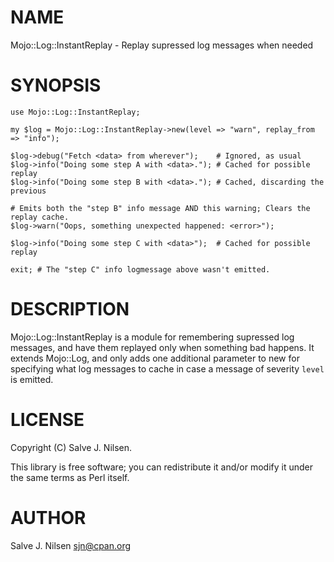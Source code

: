 # NAME

Mojo::Log::InstantReplay - Replay supressed log messages when needed

# SYNOPSIS

    use Mojo::Log::InstantReplay;

    my $log = Mojo::Log::InstantReplay->new(level => "warn", replay_from => "info");

    $log->debug("Fetch <data> from wherever");    # Ignored, as usual
    $log->info("Doing some step A with <data>."); # Cached for possible replay
    $log->info("Doing some step B with <data>."); # Cached, discarding the previous

    # Emits both the "step B" info message AND this warning; Clears the replay cache.
    $log->warn("Oops, something unexpected happened: <error>");

    $log->info("Doing some step C with <data>");  # Cached for possible replay

    exit; # The "step C" info logmessage above wasn't emitted.

# DESCRIPTION

Mojo::Log::InstantReplay is a module for remembering supressed log
messages, and have them replayed only when something bad happens.
It extends Mojo::Log, and only adds one additional parameter to new
for specifying what log messages to cache in case a message of
severity `level` is emitted.

# LICENSE

Copyright (C) Salve J. Nilsen.

This library is free software; you can redistribute it and/or modify
it under the same terms as Perl itself.

# AUTHOR

Salve J. Nilsen <sjn@cpan.org>
